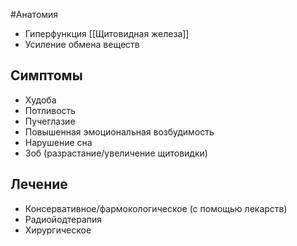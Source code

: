 #Анатомия 
- Гиперфункция [[Щитовидная железа]]
- Усиление обмена веществ
## Симптомы
- Худоба
- Потливость
- Пучеглазие
- Повышенная эмоциональная возбудимость
- Нарушение сна 
- Зоб (разрастание/увеличение щитовидки)
## Лечение
- Консервативное/фармокологическое (с помощью лекарств)
- Радиойодтерапия
- Хирургическое 